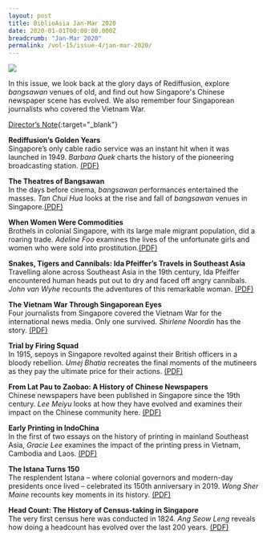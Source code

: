 ```yaml
---
layout: post
title: BiblioAsia Jan-Mar 2020
date: 2020-01-01T00:00:00.000Z
breadcrumb: "Jan-Mar 2020"
permalink: /vol-15/issue-4/jan-mar-2020/
---
```


<img src="/images/Vol-15-issue-4/vol15_iss4.jpg ">

In this issue, we look back at the glory days of Rediffusion, explore *bangsawan* venues of old, and find out how Singapore's Chinese newspaper scene has evolved. We also remember four Singaporean journalists who covered the Vietnam War.

[Director’s Note](https://eresources.nlb.gov.sg/webarchives/2020-10-21%2016:48:36.000/wp/details/http://www.nlb.gov.sg/biblioasia/2020/02/21/directors-note-16/){:target="_blank"} 

**Rediffusion’s Golden Years** <br>Singapore’s only cable radio service was an instant hit when it was launched in 1949. *Barbara Quek* charts the history of the pioneering broadcasting station. [(PDF)](/files/past-issues/pdf/vol-15/v15-issue4_Rediffusion.pdf)

**The Theatres of Bangsawan**<br>In the days before cinema, *bangsawan* performances entertained the masses. *Tan Chui Hua* looks at the rise and fall of *bangsawan* venues in Singapore.[(PDF)](/files/past-issues/pdf/vol-15/v15-issue4_Theatres_Bangsawan.pdf)

**When Women Were Commodities** <br>Brothels in colonial Singapore, with its large male migrant population, did a roaring trade. *Adeline Foo* examines the lives of the unfortunate girls and women who were sold into prostitution.[(PDF)](/files/past-issues/pdf/vol-15/v15-issue4_When_Women.pdf)

**Snakes, Tigers and Cannibals: Ida Pfeiffer’s Travels in Southeast Asia** <br>Travelling alone across Southeast Asia in the 19th century, Ida Pfeiffer encountered human heads put out to dry and faced off angry cannibals. *John van Wyhe* recounts the adventures of this remarkable woman. [(PDF)](/files/past-issues/pdf/vol-15/v15-issue4_Snakes_Tigers_Cannibals.pdf)

**The Vietnam War Through Singaporean Eyes** <br>Four journalists from Singapore covered the Vietnam War for the international news media. Only one survived. *Shirlene Noordin* has the story. [(PDF)](/files/past-issues/pdf/vol-15/v15-issue4_Vietnam_War.pdf)

**Trial by Firing Squad** <br>In 1915, sepoys in Singapore revolted against their British officers in a bloody rebellion. *Umej Bhatia* recreates the final moments of the mutineers as they pay the ultimate price for their actions. [(PDF)](/files/past-issues/pdf/vol-15/v15-issue4_Firing_Squad.pdf)

**From Lat Pau to Zaobao: A History of Chinese Newspapers** <br>Chinese newspapers have been published in Singapore since the 19th century. *Lee Meiyu* looks at how they have evolved and examines their impact on the Chinese community here. [(PDF)](/files/past-issues/pdf/vol-15/v15-issue4_LatPau_to_Zaobao.pdf)

**Early Printing in IndoChina** <br>In the first of two essays on the history of printing in mainland Southeast Asia, *Gracie Lee* examines the impact of the printing press in Vietnam, Cambodia and Laos. [(PDF)](/files/past-issues/pdf/vol-15/v15-issue4_Early_Printing_of_IndoChina.pdf)

**The Istana Turns 150** <br>The resplendent Istana – where colonial governors and modern-day presidents once lived – celebrated its 150th anniversary in 2019. *Wong Sher Maine* recounts key moments in its history. [(PDF)](/files/past-issues/pdf/vol-15/v15-issue4_Istana.pdf)

**Head Count: The History of Census-taking in Singapore** <br>The very first census here was conducted in 1824. *Ang Seow Leng* reveals how doing a headcount has evolved over the last 200 years. [(PDF)](/files/past-issues/pdf/vol-15/v15-issue4_HeadCount.pdf)

